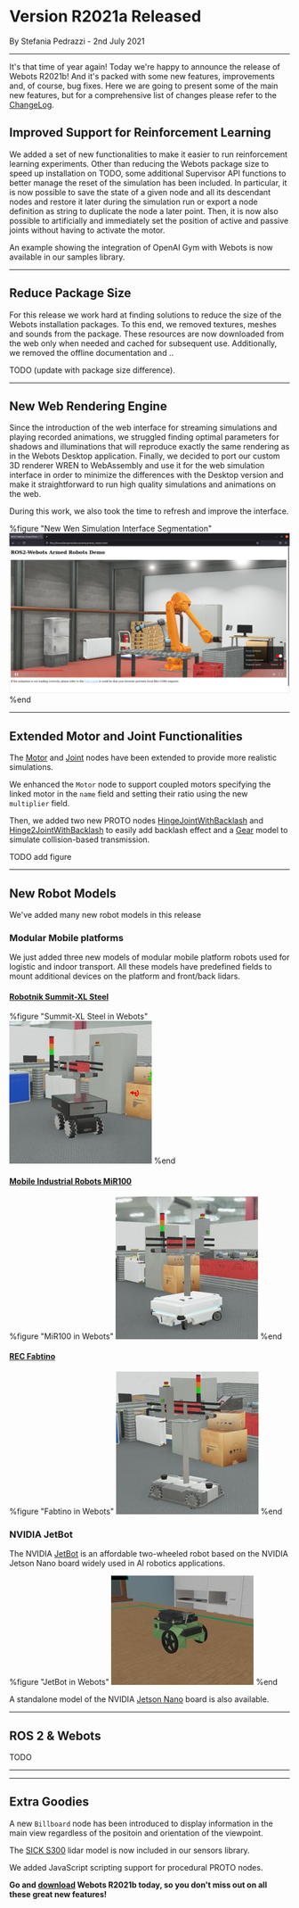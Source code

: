 # Version R2021a Released

<p id="publish-data">By Stefania Pedrazzi - 2nd July 2021</p>

---

It's that time of year again! Today we're happy to announce the release of Webots R2021b!
And it's packed with some new features, improvements and, of course, bug fixes.
Here we are going to present some of the main new features, but for a comprehensive list of changes please refer to the [ChangeLog](../reference/changelog-r2021.md).


## Improved Support for Reinforcement Learning

We added a set of new functionalities to make it easier to run reinforcement learning experiments.
Other than reducing the Webots package size to speed up installation on TODO, some additional Supervisor API functions to better manage the reset of the simulation has been included.
In particular, it is now possible to save the state of a given node and all its descendant nodes and restore it later during the simulation run or export a node definition as string to duplicate the node a later point.
Then, it is now also possible to artificially and immediately set the position of active and passive joints without having to activate the motor.

An example showing the integration of OpenAI Gym with Webots is now available in our samples library.

---

## Reduce Package Size

For this release we work hard at finding solutions to reduce the size of the Webots installation packages.
To this end, we removed textures, meshes and sounds from the package. These resources are now downloaded from the web only when needed and cached for subsequent use.
Additionally, we removed the offline documentation and ..

TODO (update with package size difference).

---

## New Web Rendering Engine

Since the introduction of the web interface for streaming simulations and playing recorded animations, we struggled finding optimal parameters for shadows and illuminations that will reproduce exactly the same rendering as in the Webots Desktop application.
Finally, we decided to port our custom 3D renderer WREN to WebAssembly and use it for the web simulation interface in order to minimize the differences with the Desktop version and make it straightforward to run high quality simulations and animations on the web.

During this work, we also took the time to refresh and improve the interface.

%figure "New Wen Simulation Interface Segmentation"
![Image Segmentation](images/web_simulation_interface.png)
%end

---

## Extended Motor and Joint Functionalities

The [Motor](../reference/motor.md) and [Joint](../reference/joint.md) nodes have been extended to provide more realistic simulations.

We enhanced the `Motor` node to support coupled motors specifying the linked motor in the `name` field and setting their ratio using the new `multiplier` field.


Then, we added two new PROTO nodes [HingeJointWithBacklash](../guide/hinge-joint-with-backlash) and [Hinge2JointWithBacklash](../guide/hinge-2-joint-with-backlash) to easily add backlash effect and a [Gear](..//doc/guide/object-gear.md) model to simulate collision-based transmission.

TODO add figure

---

## New Robot Models

We've added many new robot models in this release

### Modular Mobile platforms

We just added three new models of modular mobile platform robots used for logistic and indoor transport.
All these models have predefined fields to mount additional devices on the platform and front/back lidars.

#### [Robotnik Summit-XL Steel](../guide/summit-xl-steel.md)
%figure "Summit-XL Steel in Webots"
![Summit-XL Steel in Webots](images/summit_xl_steel.wbt.thumbnail.jpg)
%end

#### [Mobile Industrial Robots MiR100](../guide/mir100.md)
%figure "MiR100 in Webots"
![MiR100 in Webots](images/mir100.wbt.thumbnail.jpg)
%end

#### [REC Fabtino](../guide/fabtino.md)

%figure "Fabtino in Webots"
![Fabtino in Webots](images/fabtino.wbt.thumbnail.jpg)
%end

### NVIDIA JetBot

The NVIDIA [JetBot](../guide/jetbot.md) is an affordable two-wheeled robot based on the NVIDIA Jetson Nano board widely used in AI robotics applications.

%figure "JetBot in Webots"
![JetBot in Webots](images/jetbot.wbt.thumbnail.jpg)
%end

A standalone model of the NVIDIA [Jetson Nano](../guide/single-board-computers.md#nvidia-jetson-nano) board is also available.

---

## ROS 2 & Webots

TODO

---

---

## Extra Goodies



A new `Billboard` node has been introduced to display information in the main view regardless of the positoin and orientation of the viewpoint.

The [SICK S300](../guide/lidar-sensors.md#sick-s300) lidar model is now included in our sensors library.

We added JavaScript scripting support for procedural PROTO nodes.

**Go and [download](https://cyberbotics.com/#download) Webots R2021b today, so you don't miss out on all these great new features!**

